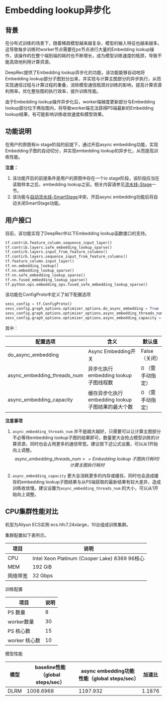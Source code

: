 # Embedding lookup异步化

## 背景

在分布式训练的场景下，随着稀疏模型越来越复杂，模型的输入特征也越来越多。这导致每步训练时worker节点需要在ps节点进行大量的Embedding lookup操作，该操作的在整个端到端的耗时也不断增长，成为模型训练速度的瓶颈，导致不能高效地利用计算资源。

DeepRec提供了Embedding lookup异步化的功能，该功能能够自动地将Embedding lookup部分子图划分出来，并实现与计算主图部分的异步执行，从而实现通信过程与计算过程的重叠，消除模型通信瓶颈对训练的影响，提高计算资源利用率。优化整张图的执行效率，提升训练性能。

由于Embedding lookup操作异步化后，worker端梯度更新部分与Embedding lookup部分位于两张图内，将导致worker端无法获得PS端最新的Embedding lookup结果，有可能影响训练收敛速度和模型效果。

## 功能说明

在用户的原图有io stage阶段的前提下，通过开启async embedding功能，实现Embedding子图的自动切分，并实现embedding lookup的异步化，从而提高训练性能。

**注意：** 

1. 该功能开启的前提条件是用户的原图中存在一个io stage阶段，该阶段应当在读取样本之后，embedding lookup之前。相关内容请参见[流水线-Stage](./Stage.md)一节。
2. 该功能与[自动流水线-SmartStage](./Smart-Stage.md)冲突，开启async embedding功能后将自动关闭SmartStage功能。

## 用户接口

目前，该功能实现了DeepRec中以下Embedding lookup函数接口的支持。

```python
tf.contrib.feature_column.sequence_input_layer()
tf.contrib.layers.safe_embedding_lookup_sparse()
tf.contirb.layers.input_from_feature_columns()
tf.contirb.layers.sequence_input_from_feature_columns()
tf.feature_column.input_layer()
tf.nn.embedding_lookup()
tf.nn.embedding_lookup_sparse()
tf.nn.safe_embedding_lookup_sparse()
tf.nn.fused_embedding_lookup_sparse()
tf.python.ops.embedding_ops.fused_safe_embedding_lookup_sparse()
```

该功能在ConfigProto中定义了如下配置选项

```python
sess_config = tf.ConfigProto()
sess_config.graph_options.optimizer_options.do_async_embedding = True
sess_config.graph_options.optimizer_options.async_embedding_threads_num = 4
sess_config.graph_options.optimizer_options.async_embedding_capacity = 4
```

其中：

| 配置选项                    | 含义                                             | 默认值           |
| --------------------------- | ------------------------------------------------ | ---------------- |
| do_async_embedding          | Async Embedding开关                              | False（关闭）    |
| async_embedding_threads_num | 异步化执行embedding lookup子图线程数             | 0 （需手动指定） |
| async_embedding_capacity    | 缓存异步化执行embedding lookup子图结果的最大个数 | 0 （需手动指定） |

**注意事项**

1. `async_embedding_threads_num` 并不是越大越好，只需要可以让计算主图部分不必等待embedding lookup子图的结果即可，数量更大会抢占模型训练的计算资源，同时也会占用更多的通信带宽。建议按下述公式设置，可以从1开始向上调整。
   $$
   async\_embedding\_threads\_num >= Embedding\ lookup\ 子图执行耗时 / 计算主图执行耗时
   $$

2. `async_embedding_capacity` 更大会消耗更多的内存或缓存。同时也会造成缓存的embedding lookup子图结果与从PS端获取的最新结果有较大差异，造成训练收敛慢。建议设置为`async_embedding_threads_num` 的大小，可以从1开始向上调整。

## CPU集群性能对比

机型为Aliyun ECS实例 ecs.hfc7.24xlarge，10台组成训练集群。

集群配置如下表所示。

| 项目     | 说明                                                 |
| -------- | ---------------------------------------------------- |
| CPU      | Intel Xeon Platinum (Cooper Lake) 8369        96核心 |
| MEM      | 192 GiB                                              |
| 网络带宽 | 32 Gbps                                              |

训练配置

| 项目          | 说明 |
| ------------- | ---- |
| PS 数量       | 8    |
| worker数量    | 30   |
| PS 核心数     | 15   |
| worker 核心数 | 10   |

模型性能

| 模型 | baseline性能（global steps/sec） | async embedding功能性能（global steps/sec） | 加速比 |
| ---- | -------------------------------- | ------------------------------------------- | ------ |
| DLRM | 1008.6968                        | 1197.932                                    | 1.1876 |


